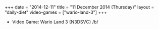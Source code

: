 +++
date = "2014-12-11"
title = "11 December 2014 (Thursday)"
layout = "daily-diet"
video-games = ["wario-land-3"]
+++


* Video Game: Wario Land 3 {N3DSVC} /b/